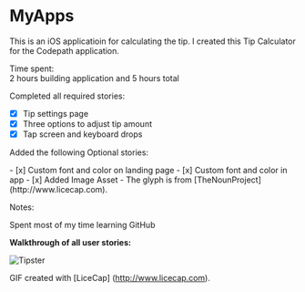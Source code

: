 # MyApps

This is an iOS applicatioin for calculating the tip. 
I created this Tip Calculator for the Codepath application.

Time spent:  
2 hours building application and 5 hours total

<p>Completed all required stories:</p>

- [x] Tip settings page
- [x] Three options to adjust tip amount
- [x] Tap screen and keyboard drops

<p>Added the following Optional stories:</p>
- [x] Custom font and color on landing page
- [x] Custom font and color in app
- [x] Added Image Asset - The glyph is from [TheNounProject](http://www.licecap.com).

<p>Notes:</p>
Spent most of my time learning GitHub

**Walkthrough of all user stories:**

![Tipster](tipCalculator.gif)



GIF created with [LiceCap] (http://www.licecap.com). 

